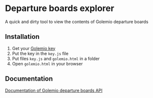 # Departure boards explorer
A quick and dirty tool to view the contents of Golemio departure boards

## Installation
1) Get your [Golemio key](https://api.golemio.cz/api-keys/auth/sign-up)
2) Put the key in the `key.js` file
3) Put files `key.js` and `golemio.html` in a folder
4) Open `golemio.html` in your browser

## Documentation
[Documentation of Golemio departure boards API](https://golemioapi.docs.apiary.io/#reference/public-transport/pid-departure-boards)
